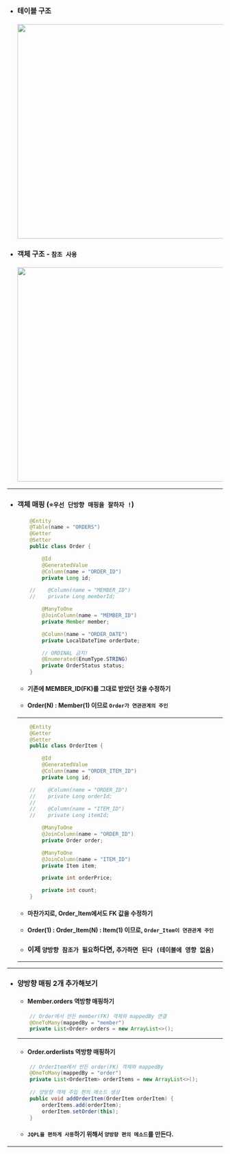 - ### 테이블 구조 <br><br> <img src="https://user-images.githubusercontent.com/35948339/144544612-570580b8-f5eb-4203-b336-d69e2585e8af.png" width=500>
- ### 객체 구조 - `참조 사용` <br><br> <img src="https://user-images.githubusercontent.com/35948339/144544824-fa559c8d-3710-486a-97c6-f17ee3c0e8b0.png" width=500>
------
- ### 객체 매핑 (`⭐우선 단방향 매핑을 잘하자 !`)
  ``` java
      @Entity
      @Table(name = "ORDERS")
      @Getter
      @Setter
      public class Order {

          @Id
          @GeneratedValue
          @Column(name = "ORDER_ID")
          private Long id;

      //    @Column(name = "MEMBER_ID")
      //    private Long memberId;

          @ManyToOne
          @JoinColumn(name = "MEMBER_ID")
          private Member member;

          @Column(name = "ORDER_DATE")
          private LocalDateTime orderDate;

          // ORDINAL 금지!
          @Enumerated(EnumType.STRING)
          private OrderStatus status;
      }
  ```
  - #### 기존에 MEMBER_ID(FK)를 그대로 받았던 것을 수정하기
  - #### Order(N) : Member(1) 이므로 `Order가 연관관계의 주인`
  -------
  ``` java
      @Entity
      @Getter
      @Setter
      public class OrderItem {

          @Id
          @GeneratedValue
          @Column(name = "ORDER_ITEM_ID")
          private Long id;

      //    @Column(name = "ORDER_ID")
      //    private Long orderId;
      //
      //    @Column(name = "ITEM_ID")
      //    private Long itemId;

          @ManyToOne
          @JoinColumn(name = "ORDER_ID")
          private Order order;

          @ManyToOne
          @JoinColumn(name = "ITEM_ID")
          private Item item;

          private int orderPrice;

          private int count;
      }
  ```
  - #### 마찬가지로, Order_Item에서도 FK 값을 수정하기
  - #### Order(1) : Order_Item(N) : Item(1) 이므로, `Order_Item이 연관관계 주인`
  - ### 이제 `양방향 참조가 필요`하다면, `추가하면 된다 (테이블에 영향 없음)`
  ---------
-------
  - ### 양방향 매핑 2개 추가해보기
    - #### Member.orders 역방향 매핑하기
    ``` java
        // Order에서 만든 member(FK) 객체와 mappedBy 연결
        @OneToMany(mappedBy = "member")
        private List<Order> orders = new ArrayList<>();
    ```
    -----
    - #### Order.orderlists 역방향 매핑하기
    ``` java
        // OrderItem에서 만든 order(FK) 객체와 mappedBy
        @OneToMany(mappedBy = "order")
        private List<OrderItem> orderItems = new ArrayList<>();
        
        // 양방향 객체 주입 편의 메소드 생성
        public void addOrderItem(OrderItem orderItem) {
            orderItems.add(orderItem);
            orderItem.setOrder(this);
        }
    ```
    - #### `JQPL을 편하게 사용`하기 위해서 `양방향 편의 메소드`를 만든다.
--------
